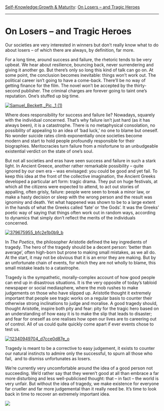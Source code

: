 [Self-Knowledge:](https://www.theschooloflife.com/thebookoflife/category/self-knowledge/)[Growth & Maturity](https://www.theschooloflife.com/thebookoflife/category/self-knowledge/growth-maturity/): [On Losers – and Tragic Heroes](https://www.theschooloflife.com/thebookoflife/on-losers-and-tragic-heroes/)

* * *

# On Losers – and Tragic Heroes

Our societies are very interested in winners but don’t really know what to do about losers – of which there are always, by definition, far more.

For a long time, around success and failure, the rhetoric tends to be very upbeat. We hear about resilience, bouncing back, never surrendering and giving it another go. But there’s only so long this kind of talk can go on. At some point, the conclusion becomes inevitable: things won’t work out. The political career isn’t going to have a come-back. There’ll be no way of getting finance for the film. The novel won’t be accepted by the thirty-second publisher. The criminal charges are forever going to taint one’s reputation. One’s stuffed up big time.

[![Samuel_Beckett,_Pic,_1 (1)](https://www.theschooloflife.com/thebookoflife/wp-content/uploads/2015/03/Samuel_Beckett_Pic_1-1.jpg)](http://www.thebookoflife.org/wp-content/uploads/2015/03/Samuel_Beckett_Pic_1-1.jpg)

Where does responsibility for success and failure lie? Nowadays, squarely with the individual concerned. That’s why failure isn’t just hard (as it has always been), it is a catastrophe. There is no metaphysical consolation, no possibility of appealing to an idea of ‘bad luck,’ no one to blame but oneself. No wonder suicide rates climb exponentially once societies become modern and start to hold people profoundly responsible for their biographies. Meritocracies turn failure from a misfortune to an unbudgeable existential verdict on the state of one’s soul.

But not all societies and eras have seen success and failure in such a stark light. In Ancient Greece, another rather remarkable possibility – quite ignored by our own era – was envisaged: you could be good and yet fail. To keep this idea at the front of the collective imagination, the Ancient Greeks developed a particular art form: tragic drama. They put on huge festivals, at which all the citizens were expected to attend, to act out stories of appalling, often grisly, failure: people were seen to break a minor law, or make a hasty decision or sleep with the wrong person and the result was ignominy and death. Yet what happened was shown to be to a large extent in the hands of what the Greeks called ‘fate’ or ‘the Gods’. It was the Greeks’ poetic way of saying that things often work out in random ways, according to dynamics that simply don’t reflect the merits of the individuals concerned.

[![379675955_bfc2e1b0b9_b](https://www.theschooloflife.com/thebookoflife/wp-content/uploads/2015/03/379675955_bfc2e1b0b9_b.jpg)](http://www.thebookoflife.org/wp-content/uploads/2015/03/379675955_bfc2e1b0b9_b.jpg)

In _The Poetics_, the philosopher Aristotle defined the key ingredients of tragedy. The hero of the tragedy should be a decent person: ‘better than average’, often high-born but prone to making small mistakes, as we all do. At the start, it may not be obvious that it is an error they are making. But by an unfortunate chain of events, for which they are not wholly to blame, this small mistake leads to a catastrophe.

Tragedy is the sympathetic, morally-complex account of how good people can end up in disastrous situations. It is the very opposite of today’s tabloid newspaper or social mediasphere, where the mob rushes to make judgements on those who have slipped up. Aristotle thought it extremely important that people see tragic works on a regular basis to counter their otherwise strong inclinations to judge and moralise. A good tragedy should, thought Aristotle, inspire both pity and fear: pity for the tragic hero based on an understanding of how easy it is to make the slip that leads to disaster; and fear for oneself as one realises how open our lives are to careering out of control. All of us could quite quickly come apart if ever events chose to test us.

[![12340949704_d7cce0d87e_o](https://www.theschooloflife.com/thebookoflife/wp-content/uploads/2015/03/12340949704_d7cce0d87e_o.jpg)](http://www.thebookoflife.org/wp-content/uploads/2015/03/12340949704_d7cce0d87e_o.jpg)

Tragedy is meant to be a corrective to easy judgement, it exists to counter our natural instincts to admire only the successful, to spurn all those who fail, &nbsp;and to dismiss unfortunates as losers.

We’re currently very uncomfortable around the idea of a good person not succeeding. We’d rather say that they weren’t good at all than embrace a far more disturbing and less well-publicised thought: that – in fact – the world is very unfair. But without the idea of tragedy, we make existence for everyone far crueller and far more judgemental than it really need be. It’s time to look back in time to recover an extremely important idea.

[![](https://img.youtube.com/vi/ip97YDkvbtY/0.jpg)](https://www.youtube.com/embed/ip97YDkvbtY '')
